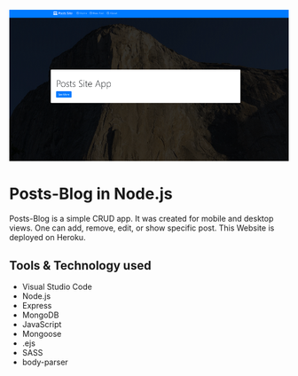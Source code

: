 ![Node Posts Blog](public/img/github.png)
# Posts-Blog in Node.js

Posts-Blog is a simple CRUD app. It was created for mobile and desktop views. One can add, remove, edit, or show
specific post. This Website is deployed on Heroku.

## Tools & Technology used

- Visual Studio Code
- Node.js
- Express
- MongoDB
- JavaScript
- Mongoose
- .ejs
- SASS
- body-parser
